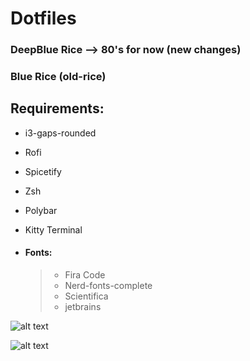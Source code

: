 # Dotfiles

### DeepBlue Rice --> 80's for now (new changes)

### Blue Rice (old-rice)

## **Requirements:**

- i3-gaps-rounded
- Rofi
- Spicetify
- Zsh
- Polybar
- Kitty Terminal

- #### Fonts:
  > - Fira Code
  > - Nerd-fonts-complete
  > - Scientifica
  > - jetbrains

![alt text](https://raw.githubusercontent.com/mahmoudk1000/Dotfiles/master/Screen/80's.png)

![alt text](https://raw.githubusercontent.com/mahmoudk1000/Dotfiles/master/Screen/i3.png)
